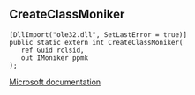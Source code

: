 ## CreateClassMoniker

```
[DllImport("ole32.dll", SetLastError = true)]
public static extern int CreateClassMoniker(
   ref Guid rclsid,
   out IMoniker ppmk
);
```

[Microsoft documentation](https://docs.microsoft.com/en-us/windows/win32/api/objbase/nf-objbase-createclassmoniker)
